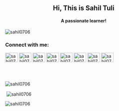 <!--
### Hi there, I am using github 👋

**Sahil0706/Sahil0706** is a ✨ _special_ ✨ repository because its `README.md` (this file) appears on your GitHub profile.

Here are some ideas to get you started:

- 🔭 I’m currently working on ...
- 🌱 I’m currently learning ...
- 👯 I’m looking to collaborate on ...
- 🤔 I’m looking for help with ...
- 💬 Ask me about ...
- 📫 How to reach me: ...
- 😄 Pronouns: ...
- ⚡ Fun fact: ...
-->
<h2 align="center">Hi, This is Sahil Tuli</h2>
<h4 align="center">A passionate learner!</h4>

<p align="left"> <img src="https://komarev.com/ghpvc/?username=sahil0706&label=Profile%20views&color=0e75b6&style=flat" alt="sahil0706" /> </p>


<h3 align="left">Connect with me:</h3>
<p align="left">
<a href="#" target="blank"><img align="center" src="https://cdn.jsdelivr.net/npm/simple-icons@3.0.1/icons/twitter.svg" alt="sahil0706" height="30" width="40" /></a>
<a href="https://www.linkedin.com/in/sahil-tuli-2670b91a1/" target="blank"><img align="center" src="https://cdn.jsdelivr.net/npm/simple-icons@3.0.1/icons/linkedin.svg" alt="sahil0706" height="30" width="40" /></a>
<a href="#" target="blank"><img align="center" src="https://cdn.jsdelivr.net/npm/simple-icons@3.0.1/icons/facebook.svg" alt="sahil0706s" height="30" width="40" /></a>
<a href="https://www.instagram.com/shinchan.07/" target="blank"><img align="center" src="https://cdn.jsdelivr.net/npm/simple-icons@3.13.0/icons/instagram.svg" alt="sahil0706s" height="30" width="40" /></a>
<a href="https://www.hackerrank.com/sahil20000706" target="blank"><img align="center" src="https://cdn.jsdelivr.net/npm/simple-icons@3.0.1/icons/hackerrank.svg" alt="sahil0706" height="30" width="40" /></a>
<a href="https://www.hackerearth.com/@sahil20000706" target="blank"><img align="center" src="https://cdn.jsdelivr.net/npm/simple-icons@3.13.0/icons/hackerearth.svg" alt="sahil0706" height="30" width="40" /></a>
<a href="#" target="blank"><img align="center" src="https://cdn.jsdelivr.net/npm/simple-icons@3.13.0/icons/codechef.svg" alt="sahil0706" height="30" width="40" /></a>
<a href="https://leetcode.com/sahil20000706/" target="blank"><img align="center" src="https://cdn.jsdelivr.net/npm/simple-icons@3.13.0/icons/leetcode.svg" alt="sahil0706" height="30" width="40" /></a>
</p>
<br>
<br>
<p><img align="left" src="https://github-readme-stats.vercel.app/api/top-langs?username=sahil0706&show_icons=true&locale=en&layout=compact" alt="sahil0706" /></p>
<br>
<p>&nbsp;<img align="center" src="https://github-readme-stats.vercel.app/api?username=sahil0706&show_icons=true&locale=en" alt="sahil0706" /></p>
<p><img align="center" src="https://github-readme-streak-stats.herokuapp.com/?user=sahil0706&" alt="sahil0706" /></p>
